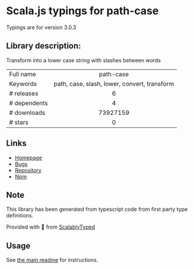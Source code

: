 
# Scala.js typings for path-case

Typings are for version 3.0.3

## Library description:
Transform into a lower case string with slashes between words

|                    |                 |
| ------------------ | :-------------: |
| Full name          | path-case |
| Keywords           | path, case, slash, lower, convert, transform |
| # releases         | 6 |
| # dependents       | 4 |
| # downloads        | 73927159 |
| # stars            | 0 |

## Links
- [Homepage](https://github.com/blakeembrey/change-case/tree/master/packages/path-case#readme)
- [Bugs](https://github.com/blakeembrey/change-case/issues)
- [Repository](https://github.com/blakeembrey/change-case)
- [Npm](https://www.npmjs.com/package/path-case)
    


## Note
This library has been generated from typescript code from first party type definitions.

Provided with :purple_heart: from [ScalablyTyped](https://github.com/oyvindberg/ScalablyTyped)

## Usage
See [the main readme](../../readme.md) for instructions.


